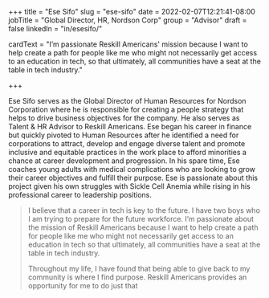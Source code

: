 +++
title = "Ese Sifo"
slug = "ese-sifo"
date = 2022-02-07T12:21:41-08:00
jobTitle = "Global Director, HR, Nordson Corp"
group = "Advisor"
draft = false
linkedIn = "in/esesifo/"

cardText = "I’m passionate Reskill Americans' mission because I want to help create a path for people like me who might not necessarily get access to an education in tech, so that ultimately, all communities have a seat at the table in tech industry."

+++

Ese Sifo serves as the Global Director of Human Resources for Nordson Corporation where he is responsible for creating a people strategy that helps to drive business objectives for the company. He also serves as Talent & HR Advisor to Reskill Americans. Ese began his career in finance but quickly pivoted to Human Resources after he identified a need for corporations to attract, develop and engage diverse talent and promote inclusive and equitable practices in the work place to afford minorities a chance at career development and progression. In his spare time, Ese coaches young adults with medical complications who are looking to grow their career objectives and fulfill their purpose. Ese is passionate about this project given his own struggles with Sickle Cell Anemia while rising in his professional career to leadership positions.

> I believe that a career in tech is key to the future. I have two boys who I am trying to prepare for the future workforce. I’m passionate about the mission of Reskill Americans because I want to help create a path for people like me who might not necessarily get access to an education in tech so that ultimately, all communities have a seat at the table in tech industry.
>
>Throughout my life, I have found that being able to give back to my community is where I find purpose. Reskill Americans provides an opportunity for me to do just that
